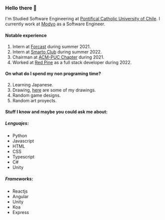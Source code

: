 ### Hello there 🤲
I'm Studied Software Engineering at [Pontifical Catholic University of Chile][4].
I currently work at [Modyo][11] as a Software Engineer.

#### Notable experience
1. Intern at [Forcast][1] during summer 2021.
2. Intern at [Smarto Club][9] during summer 2022.
3. Chairman at [ACM-PUC Chapter][7] during 2021.
4. Worked at [Red Pine][10] as a full stack developer during 2022.

#### On what do I spend my non programing time?
2. Learning Japanese.
3. Drawing, [here][6] are some of my drawings.
4. Random game designs.
5. Random art proyects.

#### Stuff I know and maybe you could ask me about:
##### Lenguajes:
* Python
* Javascript
* HTML
* CSS
* Typescript
* C#
* Unity

##### Frameworks:
* Reactjs
* Angular
* Unity
* Koa
* Express


[1]: https://www.forcast.cl/
[2]: https://rheviu.github.io/hello/
[3]: https://cpu.ing.puc.cl/
[4]: https://cpu.ing.puc.cl/
[5]: https://www.instagram.com/cpu_uc/?hl=es-la
[6]: https://www.instagram.com/luckbox.studio/?hl=es-la
[7]: https://www.instagram.com/capituloacmpuc/
[8]: https://github.com/Luckbox314/SecretSantaAPI
[9]: https://smarto.club/
[10]: http://www.redpine.solutions/
[11]: https://es.modyo.com
